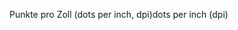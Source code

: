 <span data-ttu-id="7aea1-101">Punkte pro Zoll (dots per inch, dpi)</span><span class="sxs-lookup"><span data-stu-id="7aea1-101">dots per inch (dpi)</span></span>